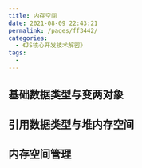 ```yaml
---
title: 内存空间
date: 2021-08-09 22:43:21
permalink: /pages/ff3442/
categories:
  - 《JS核心开发技术解密》
tags:
  - 
---
```


## 基础数据类型与变两对象

## 引用数据类型与堆内存空间

## 内存空间管理